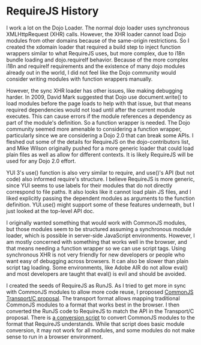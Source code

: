 # RequireJS History

I work a lot on the Dojo Loader. The normal dojo loader uses synchronous XMLHttpRequest (XHR) calls. However, the XHR loader cannot load Dojo modules from other domains because of the same-origin restrictions. So I created the xdomain loader that required a build step to inject function wrappers similar to what RequireJS uses, but more complex, due to i18n bundle loading and dojo.requireIf behavior. Because of the more complex i18n and requireIf requirements and the existence of many dojo modules already out in the world, I did not feel like the Dojo community would consider writing modules with function wrappers manually.

However, the sync XHR loader has other issues, like making debugging harder. In 2009, David Mark suggested that Dojo use document.write() to load modules before the page loads to help with that issue, but that means required dependencies would not load until after the current module executes. This can cause errors if the module references a dependency as part of the module's definition. So a function wrapper is needed. The Dojo community seemed more amenable to considering a function wrapper, particularly since we are considering a Dojo 2.0 that can break some APIs. I fleshed out some of the details for RequireJS on the dojo-contributors list, and Mike Wilson originally pushed for a more generic loader that could load plain files as well as allow for different contexts. It is likely RequireJS will be used for any Dojo 2.0 effort.

YUI 3's use() function is also very similar to require, and use()'s API (but not code) also informed require's structure. I believe RequireJS is more generic, since YUI seems to use labels for their modules that do not directly correspond to file paths. It also looks like it cannot load plain JS files, and I liked explicitly passing the dependent modules as arguments to the function definition. YUI.use() might support some of these features underneath, but I just looked at the top-level API doc.

I originally wanted something that would work with CommonJS modules, but those modules seem to be structured assuming a synchronous module loader, which is possible in server-side JavaScript environments. However, I am mostly concerned with something that works well in the browser, and that means needing a function wrapper so we can use script tags. Using synchronous XHR is not very friendly for new developers or people who want easy of debugging across browsers. It can also be slower than plain script tag loading. Some environments, like Adobe AIR do not allow eval() and most developers are taught that eval() is evil and should be avoided.

I created the seeds of RequireJS as RunJS. As I tried to get more in sync with CommonJS modules to allow more code reuse, I proposed [CommonJS Transport/C proposal](http://wiki.commonjs.org/wiki/Modules/Transport/C). The transport format allows mapping traditional CommonJS modules to a format that works best in the browser. I then converted the RunJS code to RequireJS to match the API in the Transport/C proposal. There is [a conversion script](build/convert/convertCommonJs.js) to convert CommonJS modules to the format that RequireJS understands. While that script does basic module conversion, it may not work for all modules, and some modules do not make sense to run in a browser environment.
